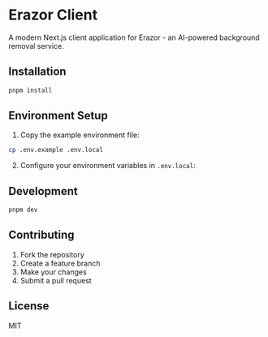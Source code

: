 # Erazor Client

A modern Next.js client application for Erazor - an AI-powered background removal service.

## Installation

```bash
pnpm install
```

## Environment Setup

1. Copy the example environment file:

```bash
cp .env.example .env.local
```

2. Configure your environment variables in `.env.local`:

## Development

```bash
pnpm dev
```

## Contributing

1. Fork the repository
2. Create a feature branch
3. Make your changes
4. Submit a pull request

## License

MIT
